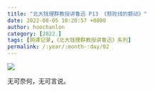 ```yaml
---
title: "北大钱理群教授讲鲁迅 P13 《颓败线的颤动》"
date: 2022-08-05 10:20:57 +0800
author: hoochanlon
category: [2022.]
tags: [网课记录,《北大钱理群教授讲鲁迅》系列]
permalink: /:year/:month-:day/02
---
```


![](https://i.imgtg.com/2022/08/05/AFuuL.png)

<!--more-->

无可奈何，无可言说。